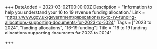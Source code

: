 +++
DateAdded = 2023-03-02T00:00:00Z
Description = "Information to help you understand your 16 to 19 revenue funding allocation."
Link = "https://www.gov.uk/government/publications/16-to-19-funding-allocations-supporting-documents-for-2023-to-2024"
Tags = ["2023 to 2024", "funding allocations", "16-19 funding"]
Title = "16 to 19 funding allocations supporting documents for 2023 to 2024"

+++
